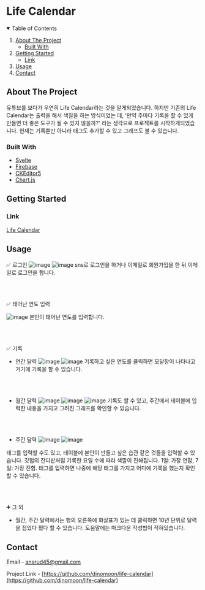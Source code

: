 # Life Calendar

<!-- TABLE OF CONTENTS -->
<details open="open">
  <summary>Table of Contents</summary>
  <ol>
    <li>
      <a href="#about-the-project">About The Project</a>
      <ul>
        <li><a href="#built-with">Built With</a></li>
      </ul>
    </li>
    <li>
      <a href="#getting-started">Getting Started</a>
      <ul>
        <li><a href="#link">Link</a></li>
      </ul>
    </li>
    <li><a href="#usage">Usage</a></li>
    <li><a href="#contact">Contact</a></li>
  </ol>
</details>

<!-- ABOUT THE PROJECT -->

## About The Project

유튜브를 보다가 우연히 Life Calendar라는 것을 알게되었습니다.
하지만 기존의 Life Calendar는 출력을 해서 색칠을 하는 방식이었는 데,
'만약 주마다 기록을 할 수 있게 만들면 더 좋은 도구가 될 수 있지 않을까?' 라는 생각으로 프로젝트를 시작하게되었습니다.
현재는 기록뿐만 아니라 태그도 추가할 수 있고 그래프도 볼 수 있습니다.

### Built With

- [Svelte](https://svelte.dev/)
- [Firebase](https://firebase.google.com/)
- [CKEditor5](https://ckeditor.com/)
- [Chart.js](https://www.chartjs.org/)

<!-- GETTING STARTED -->

## Getting Started

### Link

[Life Calendar](https://life-calendar-mk.netlify.app/#/)

<!-- USAGE EXAMPLES -->

## Usage

✅ 로그인
![image](https://user-images.githubusercontent.com/42693257/120055835-8cbe8400-c073-11eb-98c0-f1654633710f.png)
![image](https://user-images.githubusercontent.com/42693257/120055845-99db7300-c073-11eb-83f0-7aa9fe836042.png)
sns로 로그인을 하거나 이메일로 회원가입을 한 뒤 이메일로 로그인을 합니다.

<br>
<br>

✅ 태어난 연도 입력

![image](https://user-images.githubusercontent.com/42693257/120055864-bd062280-c073-11eb-8fa2-cc0bde098c7b.png)
본인이 태어난 연도를 입력합니다.

<br>
<br>

✅ 기록

- 연간 달력
  ![image](https://user-images.githubusercontent.com/42693257/120055926-12daca80-c074-11eb-8ac6-033d2533e62a.png)
  ![image](https://user-images.githubusercontent.com/42693257/120055940-284ff480-c074-11eb-8882-4396962e593c.png)
  기록하고 싶은 연도를 클릭하면 모달창이 나타나고 거기에 기록을 할 수 있습니다.

<br>
<br>

- 월간 달력
  ![image](https://user-images.githubusercontent.com/42693257/120055972-559ca280-c074-11eb-89e8-93f6015c223e.png)
  ![image](https://user-images.githubusercontent.com/42693257/120055396-b629e080-c070-11eb-914d-8522fbef1abd.png)
  ![image](https://user-images.githubusercontent.com/42693257/120055369-90044080-c070-11eb-8dff-e238f1d64d67.png)
  기록도 할 수 있고, 주간에서 테이블에 입력한 내용을 가지고 그려진 그래프를 확인할 수 있습니다.

<br>
<br>

- 주간 달력
  ![image](https://user-images.githubusercontent.com/42693257/120056019-a7452d00-c074-11eb-88fd-6039d3561f6f.png)
  ![image](https://user-images.githubusercontent.com/42693257/120055423-e70a1580-c070-11eb-894c-5eca8d7c9e45.png)

태그를 입력할 수도 있고, 테이블에 본인이 만들고 싶은 습관 같은 것들을 입력할 수 있습니다.
깃헙의 잔디밭처럼 기록한 요일 수에 따라 색깔이 진해집니다. 1일: 가장 연함, 7일: 가장 진함. 태그를 입력하면 나중에 해당 태그를 가지고 어디에 기록을 했는지 확인할 수 있습니다.

<br>
<br>

➕ 그 외

- 월간, 주간 달력에서는 행의 오른쪽에 화살표가 있는 데 클릭하면 10년 단위로 달력을 접었다 폈다 할 수 있습니다.
  도움말에는 마크다운 작성법이 적혀있습니다.

<!-- CONTACT -->

## Contact

Email - ansrud45@gmail.com

Project Link - [https://github.com/dinomoon/life-calendar](https://github.com/dinomoon/life-calendar)
